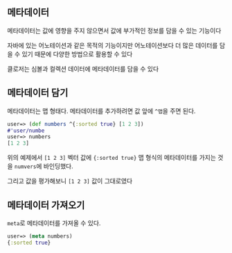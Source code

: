 ## 메타데이터

메타데이터는 값에 영향을 주지 않으면서 값에 부가적인 정보를 담을 수 있는 기능이다

자바에 있는 어노테이션과 같은 목적의 기능이지만 어노테이션보다 더 많은 데이터를 담을 수 있기 때문에 다양한 방법으로 활용할 수 있다

클로저는 심볼과 컬렉션 데이터에 메타데이터를 담을 수 있다



## 메타데이터 담기

메타데이터는 맵 형태다. 메타데이터를 추가하려면 값 앞에 `^맵`을 주면 된다.

```clojure
user=> (def numbers ^{:sorted true} [1 2 3])
#'user/numbe
user=> numbers
[1 2 3]
```

위의 예제에서 `[1 2 3]` 벡터 값에 `{:sorted true}` 맵 형식의 메타데이터를 가지는 것을 `numvers`에 바인딩했다.

그리고 값을 평가해보니 `[1 2 3]` 값이 그대로였다



## 메타데이터 가져오기

`meta`로 메타데이터를 가져올 수 있다.

```clojure
user=> (meta numbers)
{:sorted true}
```